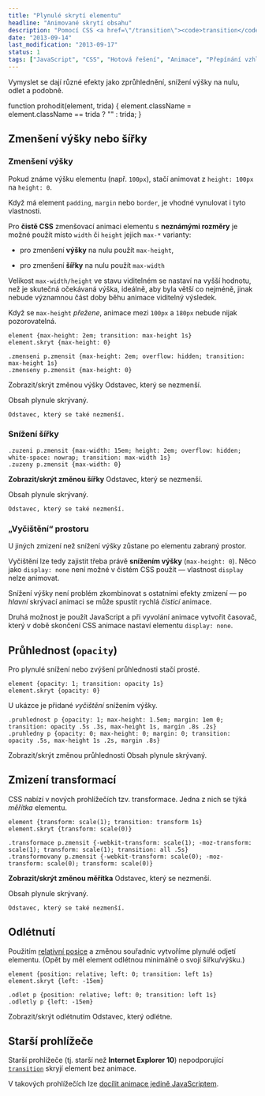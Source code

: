 ```yaml
---
title: "Plynulé skrytí elementu"
headline: "Animované skrytí obsahu"
description: "Pomocí CSS <a href=\"/transition\"><code>transition</code></a> je možné <a href=\"/zobrazit-skryt\">skrývání a odkrývání textu</a> plynule <a href='/animace'>animovat</a> (od IE 10)."
date: "2013-09-14"
last_modification: "2013-09-17"
status: 1
tags: ["JavaScript", "CSS", "Hotová řešení", "Animace", "Přepínání vzhledu"]
---
```


Vymyslet se dají různé efekty jako zprůhlednění, snížení výšky na nulu, odlet a podobně.

function prohodit(element, trida) {
	element.className = element.className == trida ? "" : trida;
}

## Zmenšení výšky nebo šířky

### Zmenšení výšky

Pokud známe výšku elementu (např. `100px`), stačí animovat z `height: 100px` na `height: 0`.

Když má element `padding`, `margin` nebo `border`, je vhodné vynulovat i tyto vlastnosti.

Pro **čistě CSS** zmenšovací animaci elementu s **neznámými rozměry** je možné použít místo `width` či `height` jejich `max-*` varianty:

  - pro zmenšení **výšky** na nulu použít `max-height`,

  - pro zmenšení **šířky** na nulu použít `max-width`

Velikost `max-width/height` ve stavu viditelném se nastaví na vyšší hodnotu, než je skutečná očekávaná výška, ideálně, aby byla větší co nejméně, jinak nebude významnou část doby běhu animace viditelný výsledek.

Když se `max-height` *přežene*, animace mezi `100px` a `180px` nebude nijak pozorovatelná.

```
element {max-height: 2em; transition: max-height 1s}
element.skryt {max-height: 0}

```

    .zmenseni p.zmensit {max-height: 2em; overflow: hidden; transition: max-height 1s}
    .zmenseny p.zmensit {max-height: 0}
  
  Zobrazit/skrýt změnou výšky
    Odstavec, který se nezmenší.

  Obsah plynule skrývaný.

    Odstavec, který se také nezmenší.

### Snížení šířky

    .zuzeni p.zmensit {max-width: 15em; height: 2em; overflow: hidden; white-space: nowrap; transition: max-width 1s}
    .zuzeny p.zmensit {max-width: 0}
  
  **Zobrazit/skrýt změnou šířky**
    Odstavec, který se nezmenší.

  Obsah plynule skrývaný.

    Odstavec, který se také nezmenší.

### „Vyčištění“ prostoru

U jiných zmizení než snížení výšky zůstane po elementu zabraný prostor.

Vyčištění lze tedy zajistit třeba právě **snížením výšky** (`max-height: 0`). Něco jako `display: none` není možné v čistém CSS použít — vlastnost `display` nelze animovat.

Snížení výšky není problém zkombinovat s ostatními efekty zmizení — po *hlavní* skrývací animaci se může spustit rychlá *čisticí* animace.

Druhá možnost je použít JavaScript a při vyvolání animace vytvořit časovač, který v době skončení CSS animace nastaví elementu `display: none`.

## Průhlednost (`opacity`)

Pro plynulé snížení nebo zvýšení průhlednosti stačí prosté.

```
element {opacity: 1; transition: opacity 1s}
element.skryt {opacity: 0}
```

U ukázce je přidané *vyčištění* snížením výšky.

    .pruhlednost p {opacity: 1; max-height: 1.5em; margin: 1em 0; transition: opacity .5s .3s, max-height 1s, margin .8s .2s}
    .pruhledny p {opacity: 0; max-height: 0; margin: 0; transition: opacity .5s, max-height 1s .2s, margin .8s}
  
  Zobrazit/skrýt změnou průhlednosti
  Obsah plynule skrývaný.

## Zmizení transformací

CSS nabízí v nových prohlížečích tzv. transformace. Jedna z nich se týká *měřítka* elementu.

```
element {transform: scale(1); transition: transform 1s}
element.skryt {transform: scale(0)}
```

    .transformace p.zmensit {-webkit-transform: scale(1); -moz-transform: scale(1); transform: scale(1); transition: all .5s}
    .transformovany p.zmensit {-webkit-transform: scale(0); -moz-transform: scale(0); transform: scale(0)}
  
  **Zobrazit/skrýt změnou měřítka**
    Odstavec, který se nezmenší.

  Obsah plynule skrývaný.

    Odstavec, který se také nezmenší.

## Odlétnutí

Použitím [relativní posice](/position#relative) a změnou souřadnic vytvoříme plynulé odjetí elementu. (Opět by měl element odlétnou minimálně o svojí šířku/výšku.)

```
element {position: relative; left: 0; transition: left 1s}
element.skryt {left: -15em}
```

    .odlet p {position: relative; left: 0; transition: left 1s}
    .odletly p {left: -15em}
  
  Zobrazit/skrýt odlétnutím
    Odstavec, který odlétne.

## Starší prohlížeče

Starší prohlížeče (tj. starší než **Internet Explorer 10**) nepodporující [`transition`](/transition) skryjí element bez animace.

V takových prohlížečích lze [docílit animace jedině JavaScriptem](/animace#js).